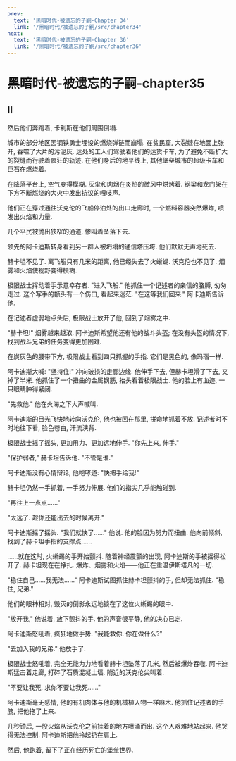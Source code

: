 ```yaml
---
prev:
  text: '黑暗时代-被遗忘的子嗣-Chapter 34'
  link: '/黑暗时代/被遗忘的子嗣/src/chapter34'
next:
  text: '黑暗时代-被遗忘的子嗣-Chapter 36'
  link: '/黑暗时代/被遗忘的子嗣/src/chapter36'
---
```


# 黑暗时代-被遗忘的子嗣-chapter35

## II

然后他们奔跑着, 卡利斯在他们周围倒塌.

城市的部分地区因钢铁勇士埋设的燃烧弹链而崩塌. 在贫民窟, 大裂缝在地面上张开, 吞噬了大片的污泥灰. 远处的工人们驾驶着他们的运货卡车, 为了避免不断扩大的裂缝而行驶着疯狂的轨迹. 在他们身后的地平线上, 其他堡垒城市的超级卡车和巨石在燃烧着.

在降落平台上, 空气变得模糊. 灰尘和肉烟在炎热的微风中烘烤着. 钢梁和龙门架在下方不断燃烧的大火中发出抗议的嘎吱声.

他们正在穿过通往沃克伦的飞船停泊处的出口走廊时, 一个燃料容器突然爆炸, 喷发出火焰和力量.

几个平民被抛出狭窄的通道, 惨叫着坠落下去.

领先的阿卡迪斯转身看到另一群人被坍塌的通信塔压垮. 他们默默无声地死去.

赫卡坦不见了. 离飞船只有几米的距离, 他已经失去了火蜥蜴. 沃克伦也不见了. 烟雾和火焰使视野变得模糊.

极限战士挥动着手示意幸存者. "进入飞船." 他抓住一个记述者的亲信的胳膊, 匆匆走过. 这个写手的额头有一个伤口, 看起来迷茫. "在这等我们回来." 阿卡迪斯告诉他.

在记述者虚弱地点头后, 极限战士放开了他, 回到了烟雾之中.

"赫卡坦!" 烟雾越来越浓. 阿卡迪斯希望他还有他的战斗头盔; 在没有头盔的情况下, 找到战斗兄弟的任务变得更加困难.

在炭灰色的腰带下方, 极限战士看到四只抓握的手指. 它们是黑色的, 像玛瑙一样.

阿卡迪斯大喊: "坚持住!" 冲向破损的走廊边缘. 他伸手下去, 但赫卡坦滑了下去, 又掉了半米. 他抓住了一个扭曲的金属钢筋, 抬头看着极限战士. 他的脸上有血迹, 一只眼睛肿得紧闭.

"先救他." 他在火海之下大声喊叫.

阿卡迪斯的目光飞快地转向沃克伦, 他也被困在那里, 拼命地抓着不放. 记述者时不时地往下看, 脸色苍白, 汗流浃背.

极限战士摇了摇头, 更加用力、更加远地伸手. "你先上来, 伸手."

"保护弱者," 赫卡坦告诉他. "不管是谁."

阿卡迪斯没有心情辩论, 他咆哮道: "快把手给我!"

赫卡坦仍然一手抓着, 一手努力伸展. 他们的指尖几乎能触碰到.

"再往上一点点……"

"太远了. 趁你还能出去的时候离开."

阿卡迪斯摇了摇头. "我们就快了……" 他说. 他的脸因为努力而扭曲. 他向前倾斜, 找到了赫卡坦手指的支撑点……

……就在这时, 火蜥蜴的手开始颤抖. 随着神经震颤的出现, 阿卡迪斯的手被摇得松开了. 赫卡坦现在在挣扎. 爆炸、烟雾和火焰——他正在重温伊斯塔凡的一切.

"稳住自己……我无法……" 阿卡迪斯试图抓住赫卡坦颤抖的手, 但却无法抓住. "稳住, 兄弟."

他们的眼神相对, 毁灭的倒影永远地锁在了这位火蜥蜴的眼中.

"放开我," 他说着, 放下颤抖的手. 他的声音很平静, 他的决心已定.

阿卡迪斯怒吼着, 疯狂地做手势. "我能救你. 你在做什么?"

"去加入我的兄弟." 他放手了.

极限战士怒吼着, 完全无能为力地看着赫卡坦坠落了几米, 然后被爆炸吞噬. 阿卡迪斯猛击着走廊, 打碎了石质混凝土墙. 附近的沃克伦尖叫着.

"不要让我死, 求你不要让我死……"

阿卡迪斯毫无感情, 他的有机肉体与他的机械植入物一样麻木. 他抓住记述者的手腕, 把他拖了上来.

几秒钟后, 一股火焰从沃克伦之前挂着的地方喷涌而出. 这个人艰难地站起来. 他哭得无法控制. 阿卡迪斯把他拎起扔在肩上.

然后, 他跑着, 留下了正在经历死亡的堡垒世界.

